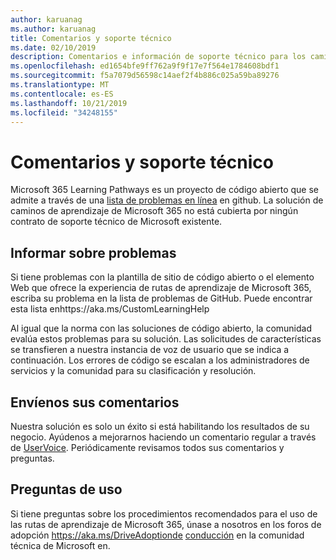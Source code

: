 ```yaml
---
author: karuanag
ms.author: karuanag
title: Comentarios y soporte técnico
ms.date: 02/10/2019
description: Comentarios e información de soporte técnico para los caminos de aprendizaje de Microsoft 365
ms.openlocfilehash: ed1654bfe9ff762a9f9f17e7f564e1784608bdf1
ms.sourcegitcommit: f5a7079d56598c14aef2f4b886c025a59ba89276
ms.translationtype: MT
ms.contentlocale: es-ES
ms.lasthandoff: 10/21/2019
ms.locfileid: "34248155"
---
```

# <a name="feedback-and-support"></a>Comentarios y soporte técnico

Microsoft 365 Learning Pathways es un proyecto de código abierto que se admite a través de una [lista de problemas en línea](https://aka.ms/CustomLearningHelp) en github. La solución de caminos de aprendizaje de Microsoft 365 no está cubierta por ningún contrato de soporte técnico de Microsoft existente.  

## <a name="report-issues"></a>Informar sobre problemas

Si tiene problemas con la plantilla de sitio de código abierto o el elemento Web que ofrece la experiencia de rutas de aprendizaje de Microsoft 365, escriba su problema en la lista de problemas de GitHub.  Puede encontrar esta lista enhttps://aka.ms/CustomLearningHelp  

Al igual que la norma con las soluciones de código abierto, la comunidad evalúa estos problemas para su solución. Las solicitudes de características se transfieren a nuestra instancia de voz de usuario que se indica a continuación. Los errores de código se escalan a los administradores de servicios y la comunidad para su clasificación y resolución.  

## <a name="provide-us-feedback"></a>Envíenos sus comentarios

Nuestra solución es solo un éxito si está habilitando los resultados de su negocio.  Ayúdenos a mejorarnos haciendo un comentario regular a través de [UserVoice](https://microsoftteams.uservoice.com/forums/913429-learning-solutions).  Periódicamente revisamos todos sus comentarios y preguntas.

## <a name="usage-questions"></a>Preguntas de uso

Si tiene preguntas sobre los procedimientos recomendados para el uso de las rutas de aprendizaje de Microsoft 365, únase a nosotros en los foros de adopción https://aka.ms/DriveAdoptionde [conducción](https://aka.ms/DriveAdoption) en la comunidad técnica de Microsoft en. 

